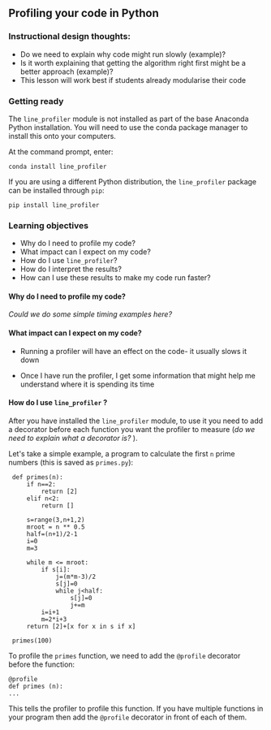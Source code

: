 ## Profiling your code in Python

### Instructional design thoughts:
* Do we need to explain why code might run slowly (example)?
* Is it worth explaining that getting the algorithm right first might be a better approach (example)?
* This lesson will work best if students already modularise their code

### Getting ready
The `line_profiler` module is not installed as part of the base Anaconda Python installation. You will need to use the conda package manager to install this onto your computers.

At the command prompt, enter:

`conda install line_profiler`

If you are using a different Python distribution, the `line_profiler` package can be installed through `pip`:

`pip install line_profiler`

### Learning objectives
* Why do I need to profile my code?
* What impact can I expect on my code?
* How do I use `line_profiler`?
* How do I interpret the results?
* How can I use these results to make my code run faster?

#### Why do I need to profile my code?
_Could we do some simple timing examples here?_

#### What impact can I expect on my code?
 * Running a profiler will have an effect on the code- it usually slows it down

 * Once I have run the profiler, I get some information that might help me understand where it is spending its time

 #### How do I use `line_profiler` ?
 After you have installed the `line_profiler` module, to use it you need to add a decorator before each function you want the profiler to measure (_do we need to explain what a decorator is?_ ).

 Let's take a simple example, a program to calculate the first `n` prime numbers (this is saved as `primes.py`):

```
 def primes(n):
     if n==2:
         return [2]
     elif n<2:
         return []

     s=range(3,n+1,2)
     mroot = n ** 0.5
     half=(n+1)/2-1
     i=0
     m=3

     while m <= mroot:
         if s[i]:
             j=(m*m-3)/2
             s[j]=0
             while j<half:
                 s[j]=0
                 j+=m
         i=i+1
         m=2*i+3
     return [2]+[x for x in s if x]

 primes(100)
 ```

 To profile the `primes` function, we need to add the `@profile` decorator before the function:

 ```
 @profile
 def primes (n):
 ...
 ```
 This tells the profiler to profile this function. If you have multiple functions in your program then add the `@profile` decorator in front of each of them.
